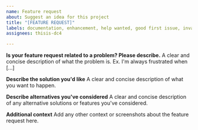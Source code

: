 ```yaml
---
name: Feature request
about: Suggest an idea for this project
title: "[FEATURE REQUEST]"
labels: documentation, enhancement, help wanted, good first issue, invalid
assignees: thisis-dc4

---
```


**Is your feature request related to a problem? Please describe.**
A clear and concise description of what the problem is. Ex. I'm always frustrated when [...]

**Describe the solution you'd like**
A clear and concise description of what you want to happen.

**Describe alternatives you've considered**
A clear and concise description of any alternative solutions or features you've considered.

**Additional context**
Add any other context or screenshots about the feature request here.
